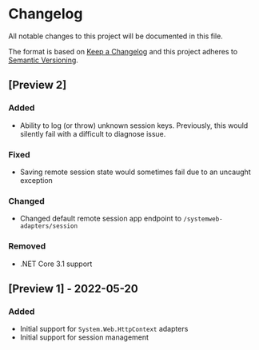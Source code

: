 # Changelog
All notable changes to this project will be documented in this file.

The format is based on [Keep a Changelog](http://keepachangelog.com/en/1.0.0/)
and this project adheres to [Semantic Versioning](http://semver.org/spec/v2.0.0.html).

## [Preview 2]

### Added
- Ability to log (or throw) unknown session keys. Previously, this would silently fail with a difficult to diagnose issue.

### Fixed
- Saving remote session state would sometimes fail due to an uncaught exception

### Changed
- Changed default remote session app endpoint to `/systemweb-adapters/session`

### Removed
- .NET Core 3.1 support

## [Preview 1] - 2022-05-20

### Added
- Initial support for `System.Web.HttpContext` adapters
- Initial support for session management
